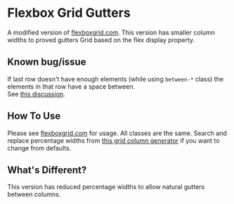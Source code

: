 # Flexbox Grid Gutters
A modified version of [flexboxgrid.com](http://flexboxgrid.com/). This version has smaller column widths to proved gutters
Grid based on the flex display property.

## Known bug/issue 
If last row doesn't have enough elements (while using `between-*` class) the elements in that row have a space between.
<br />See [this discussion](http://stackoverflow.com/questions/18744164/flex-box-align-last-row-to-grid).

## How To Use
Please see [flexboxgrid.com](http://flexboxgrid.com/) for usage. All classes are the same.
Search and replace percentage widths from [this grid column generator](http://thestizmedia.com/grid-column-generator/) if you want to change from defaults.

## What's Different?
This version has reduced percentage widths to allow natural gutters between columns.
